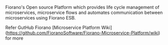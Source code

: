 Fiorano's Open source Platform which provides life cycle management of microservices, microservice flows and automates communication between microservices using Fiorano ESB. 

Refer GutHub Fiorano [Microservice Platform Wiki] (https://github.com/FioranoSoftware/Fiorano-Microservice-Platform/wiki) for more
